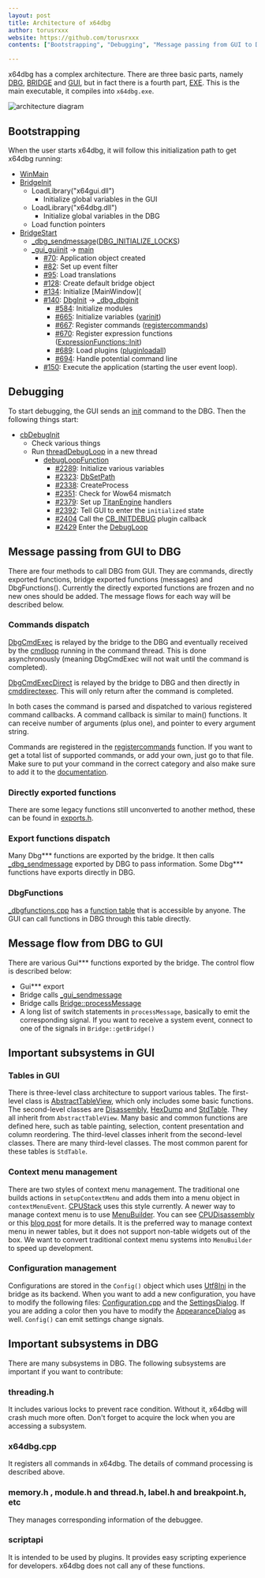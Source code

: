 ```yaml
---
layout: post
title: Architecture of x64dbg
author: torusrxxx
website: https://github.com/torusrxxx
contents: ["Bootstrapping", "Debugging", "Message passing from GUI to DBG", "Commands dispatch", "Directly exported functions", "Export functions dispatch", "DbgFunctions", "Message flow from DBG to GUI", "Important subsystems in GUI", "Tables in GUI", "Context menu management", "Configuration management", "Important subsystems in DBG", "threading.h", "x64dbg.cpp", "memory.h , module.h and thread.h, label.h and breakpoint.h, etc", "scriptapi"]

---
```


x64dbg has a complex architecture. There are three basic parts, namely [DBG](https://github.com/x64dbg/x64dbg/tree/7eecb558a02defe2739623117995ab78dc5c3c67/src/dbg), [BRIDGE](https://github.com/x64dbg/x64dbg/tree/7eecb558a02defe2739623117995ab78dc5c3c67/src/bridge) and [GUI](https://github.com/x64dbg/x64dbg/tree/7eecb558a02defe2739623117995ab78dc5c3c67/src/gui), but in fact there is a fourth part, [EXE](https://github.com/x64dbg/x64dbg/tree/7eecb558a02defe2739623117995ab78dc5c3c67/src/exe). This is the main executable, it compiles into `x64dbg.exe`.

![architecture diagram](https://i.imgur.com/DatgCBa.png)

## Bootstrapping

When the user starts x64dbg, it will follow this initialization path to get x64dbg running:

- [WinMain](https://github.com/x64dbg/x64dbg/blob/7eecb558a02defe2739623117995ab78dc5c3c67/src/exe/x64dbg_exe.cpp#L26)
- [BridgeInit](https://github.com/x64dbg/x64dbg/blob/7eecb558a02defe2739623117995ab78dc5c3c67/src/bridge/bridgemain.cpp#L45)
  - LoadLibrary("x64gui.dll")
    - Initialize global variables in the GUI
  - LoadLibrary("x64dbg.dll")
    - Initialize global variables in the DBG
  - Load function pointers
- [BridgeStart](https://github.com/x64dbg/x64dbg/blob/7eecb558a02defe2739623117995ab78dc5c3c67/src/bridge/bridgemain.cpp#L98)
  - [_dbg_sendmessage](https://github.com/x64dbg/x64dbg/blob/7eecb558a02defe2739623117995ab78dc5c3c67/src/dbg/_exports.cpp#L713)([DBG_INITIALIZE_LOCKS](https://github.com/x64dbg/x64dbg/blob/7eecb558a02defe2739623117995ab78dc5c3c67/src/dbg/_exports.cpp#L1212))
  - [_gui_guiinit](https://github.com/x64dbg/x64dbg/blob/7eecb558a02defe2739623117995ab78dc5c3c67/src/gui/Src/Bridge/Bridge.cpp#L678) -> [main](https://github.com/x64dbg/x64dbg/blob/7eecb558a02defe2739623117995ab78dc5c3c67/src/gui/Src/main.cpp#L67)
    - [#70](https://github.com/x64dbg/x64dbg/blob/7eecb558a02defe2739623117995ab78dc5c3c67/src/gui/Src/main.cpp#L70): Application object created
    - [#82](https://github.com/x64dbg/x64dbg/blob/7eecb558a02defe2739623117995ab78dc5c3c67/src/gui/Src/main.cpp#L82): Set up event filter
    - [#95](https://github.com/x64dbg/x64dbg/blob/7eecb558a02defe2739623117995ab78dc5c3c67/src/gui/Src/main.cpp#L95): Load translations
    - [#128](https://github.com/x64dbg/x64dbg/blob/7eecb558a02defe2739623117995ab78dc5c3c67/src/gui/Src/main.cpp#L128): Create default bridge object
    - [#134](https://github.com/x64dbg/x64dbg/blob/7eecb558a02defe2739623117995ab78dc5c3c67/src/gui/Src/main.cpp#L134): Initialize [MainWindow](
    - [#140](https://github.com/x64dbg/x64dbg/blob/7eecb558a02defe2739623117995ab78dc5c3c67/src/gui/Src/main.cpp#L140): [DbgInit]() -> [_dbg_dbginit](https://github.com/x64dbg/x64dbg/blob/7eecb558a02defe2739623117995ab78dc5c3c67/src/dbg/x64dbg.cpp#L582)
      - [#584](https://github.com/x64dbg/x64dbg/blob/7eecb558a02defe2739623117995ab78dc5c3c67/src/dbg/x64dbg.cpp#L584): Initialize modules
      - [#665](https://github.com/x64dbg/x64dbg/blob/7eecb558a02defe2739623117995ab78dc5c3c67/src/dbg/x64dbg.cpp#L665): Initialize variables ([varinit](https://github.com/x64dbg/x64dbg/blob/7eecb558a02defe2739623117995ab78dc5c3c67/src/dbg/variable.cpp#L60))
      - [#667](https://github.com/x64dbg/x64dbg/blob/7eecb558a02defe2739623117995ab78dc5c3c67/src/dbg/x64dbg.cpp#L667): Register commands ([registercommands](https://github.com/x64dbg/x64dbg/blob/7eecb558a02defe2739623117995ab78dc5c3c67/src/dbg/x64dbg.cpp#L80))
      - [#670](https://github.com/x64dbg/x64dbg/blob/7eecb558a02defe2739623117995ab78dc5c3c67/src/dbg/x64dbg.cpp#L670): Register expression functions ([ExpressionFunctions::Init](https://github.com/x64dbg/x64dbg/blob/7eecb558a02defe2739623117995ab78dc5c3c67/src/dbg/expressionfunctions.cpp#L41))
      - [#689](https://github.com/x64dbg/x64dbg/blob/7eecb558a02defe2739623117995ab78dc5c3c67/src/dbg/x64dbg.cpp#L689): Load plugins ([pluginloadall](https://github.com/x64dbg/x64dbg/blob/7eecb558a02defe2739623117995ab78dc5c3c67/src/dbg/plugin_loader.cpp#L361))
      - [#694](https://github.com/x64dbg/x64dbg/blob/7eecb558a02defe2739623117995ab78dc5c3c67/src/dbg/x64dbg.cpp#L694): Handle potential command line
    - [#150](https://github.com/x64dbg/x64dbg/blob/7eecb558a02defe2739623117995ab78dc5c3c67/src/gui/Src/main.cpp#L150): Execute the application (starting the user event loop). 

## Debugging

To start debugging, the GUI sends an [init](http://help.x64dbg.com/en/latest/commands/debug-control/InitDebug.html) command to the DBG. Then the following things start:

- [cbDebugInit](https://github.com/x64dbg/x64dbg/blob/7eecb558a02defe2739623117995ab78dc5c3c67/src/dbg/commands/cmd-debug-control.cpp#L26)
  - Check various things
  - Run [threadDebugLoop](https://github.com/x64dbg/x64dbg/blob/7eecb558a02defe2739623117995ab78dc5c3c67/src/dbg/debugger.cpp#L2484) in a new thread
    - [debugLoopFunction](https://github.com/x64dbg/x64dbg/blob/7eecb558a02defe2739623117995ab78dc5c3c67/src/dbg/debugger.cpp#L2292)
      - [#2289](https://github.com/x64dbg/x64dbg/blob/7eecb558a02defe2739623117995ab78dc5c3c67/src/dbg/debugger.cpp#L2298): Initialize various variables
      - [#2323](https://github.com/x64dbg/x64dbg/blob/7eecb558a02defe2739623117995ab78dc5c3c67/src/dbg/debugger.cpp#L2323): [DbSetPath](https://github.com/x64dbg/x64dbg/blob/7eecb558a02defe2739623117995ab78dc5c3c67/src/dbg/database.cpp#L268)
      - [#2338](https://github.com/x64dbg/x64dbg/blob/7eecb558a02defe2739623117995ab78dc5c3c67/src/dbg/debugger.cpp#L2338): CreateProcess
      - [#2351](https://github.com/x64dbg/x64dbg/blob/7eecb558a02defe2739623117995ab78dc5c3c67/src/dbg/debugger.cpp#L2351): Check for Wow64 mismatch
      - [#2379](https://github.com/x64dbg/x64dbg/blob/7eecb558a02defe2739623117995ab78dc5c3c67/src/dbg/debugger.cpp#L2379): Set up [TitanEngine](https://bitbucket.org/titanengineupdate/titanengine-update) handlers
      - [#2392](https://github.com/x64dbg/x64dbg/blob/7eecb558a02defe2739623117995ab78dc5c3c67/src/dbg/debugger.cpp#L2392): Tell GUI to enter the `initialized` state
      - [#2404](https://github.com/x64dbg/x64dbg/blob/7eecb558a02defe2739623117995ab78dc5c3c67/src/dbg/debugger.cpp#L2404) Call the [CB_INITDEBUG]() plugin callback
      - [#2429](https://github.com/x64dbg/x64dbg/blob/7eecb558a02defe2739623117995ab78dc5c3c67/src/dbg/debugger.cpp#L2429) Enter the [DebugLoop](https://bitbucket.org/titanengineupdate/titanengine-update/src/e089f4af41a461b69017db3750f79fbaed1008df/TitanEngine/TitanEngine.Debugger.DebugLoop.cpp?at=master&fileviewer=file-view-default#TitanEngine.Debugger.DebugLoop.cpp-17)

## Message passing from GUI to DBG

There are four methods to call DBG from GUI. They are commands, directly exported functions, bridge exported functions (messages) and DbgFunctions(). Currently the directly exported functions are frozen and no new ones should be added. The message flows for each way will be described below.

### Commands dispatch

[DbgCmdExec](https://github.com/x64dbg/x64dbg/blob/7eecb558a02defe2739623117995ab78dc5c3c67/src/bridge/bridgemain.cpp#L301) is relayed by the bridge to the DBG and eventually received by the [cmdloop](https://github.com/x64dbg/x64dbg/blob/7eecb558a02defe2739623117995ab78dc5c3c67/src/dbg/command.cpp#L222) running in the command thread. This is done asynchronously (meaning DbgCmdExec will not wait until the command is completed).

[DbgCmdExecDirect](https://github.com/x64dbg/x64dbg/blob/7eecb558a02defe2739623117995ab78dc5c3c67/src/bridge/bridgemain.cpp#L489) is relayed by the bridge to DBG and then directly in [cmddirectexec](https://github.com/x64dbg/x64dbg/blob/7eecb558a02defe2739623117995ab78dc5c3c67/src/dbg/command.cpp#L288). This will only return after the command is completed.

In both cases the command is parsed and dispatched to various registered command callbacks. A command callback is similar to main() functions. It can receive number of arguments (plus one), and pointer to every argument string.

Commands are registered in the [registercommands](https://github.com/x64dbg/x64dbg/blob/7eecb558a02defe2739623117995ab78dc5c3c67/src/dbg/x64dbg.cpp#L80) function. If you want to get a total list of supported commands, or add your own, just go to that file. Make sure to put your command in the correct category and also make sure to add it to the [documentation](https://github.com/x64dbg/docs).

### Directly exported functions

There are some legacy functions still unconverted to another method, these can be found in [exports.h](https://github.com/x64dbg/x64dbg/blob/7eecb558a02defe2739623117995ab78dc5c3c67/src/dbg/_exports.h).

### Export functions dispatch

Many Dbg\*\*\* functions are exported by the bridge. It then calls [_dbg_sendmessage](https://github.com/x64dbg/x64dbg/blob/7eecb558a02defe2739623117995ab78dc5c3c67/src/dbg/_exports.cpp#L713) exported by DBG to pass information. Some Dbg\*\*\* functions have exports directly in DBG.

### DbgFunctions

[_dbgfunctions.cpp](https://github.com/x64dbg/x64dbg/blob/7eecb558a02defe2739623117995ab78dc5c3c67/src/dbg/_dbgfunctions.cpp) has a [function table](https://github.com/x64dbg/x64dbg/blob/7eecb558a02defe2739623117995ab78dc5c3c67/src/dbg/_dbgfunctions.h#L153) that is accessible by anyone. The GUI can call functions in DBG through this table directly.

## Message flow from DBG to GUI

There are various Gui\*\*\* functions exported by the bridge. The control flow is described below:

- Gui\*\*\* export
- Bridge calls [_gui_sendmessage](https://github.com/x64dbg/x64dbg/blob/7eecb558a02defe2739623117995ab78dc5c3c67/src/gui/Src/Bridge/Bridge.cpp#L683)
- Bridge calls [Bridge::processMessage](https://github.com/x64dbg/x64dbg/blob/7eecb558a02defe2739623117995ab78dc5c3c67/src/gui/Src/Bridge/Bridge.cpp#L81)
- A long list of switch statements in `processMessage`, basically to emit the corresponding signal. If you want to receive a system event, connect to one of the signals in `Bridge::getBridge()`

## Important subsystems in GUI

### Tables in GUI

There is three-level class architecture to support various tables. The first-level class is [AbstractTableView](https://github.com/x64dbg/x64dbg/blob/7eecb558a02defe2739623117995ab78dc5c3c67/src/gui/Src/BasicView/AbstractTableView.cpp), which only includes some basic functions. The second-level classes are [Disassembly](https://github.com/x64dbg/x64dbg/blob/7eecb558a02defe2739623117995ab78dc5c3c67/src/gui/Src/BasicView/Disassembly.cpp), [HexDump](https://github.com/x64dbg/x64dbg/blob/7eecb558a02defe2739623117995ab78dc5c3c67/src/gui/Src/BasicView/HexDump.cpp) and [StdTable](https://github.com/x64dbg/x64dbg/blob/7eecb558a02defe2739623117995ab78dc5c3c67/src/gui/Src/BasicView/StdTable.cpp). They all inherit from `AbstractTableView`. Many basic and common functions are defined here, such as table painting, selection, content presentation and column reordering. The third-level classes inherit from the second-level classes. There are many third-level classes. The most common parent for these tables is `StdTable`.

### Context menu management

There are two styles of context menu management. The traditional one builds actions in `setupContextMenu` and adds them into a menu object in `contextMenuEvent`. [CPUStack](https://github.com/x64dbg/x64dbg/blob/7eecb558a02defe2739623117995ab78dc5c3c67/src/gui/Src/Gui/CPUStack.cpp) uses this style currently. A newer way to manage context menu is to use [MenuBuilder](https://github.com/x64dbg/x64dbg/blob/7eecb558a02defe2739623117995ab78dc5c3c67/src/gui/Src/Utils/MenuBuilder.h). You can see [CPUDisassembly](https://github.com/x64dbg/x64dbg/blob/7eecb558a02defe2739623117995ab78dc5c3c67/src/gui/Src/Gui/CPUDisassembly.cpp) or this [blog post](http://mrexodia.cf/x64dbg/2016/02/03/Dynamic-menu-builder) for more details. It is the preferred way to manage context menu in newer tables, but it does not support non-table widgets out of the box. We want to convert traditional context menu systems into `MenuBuilder` to speed up development.

### Configuration management

Configurations are stored in the `Config()` object which uses [Utf8Ini](https://github.com/mrexodia/Utf8Ini) in the bridge as its backend. When you want to add a new configuration, you have to modify the following files: [Configuration.cpp](https://github.com/x64dbg/x64dbg/blob/7eecb558a02defe2739623117995ab78dc5c3c67/src/gui/Src/Utils/Configuration.cpp) and the [SettingsDialog](https://github.com/x64dbg/x64dbg/blob/7eecb558a02defe2739623117995ab78dc5c3c67/src/gui/Src/Gui/SettingsDialog.cpp). If you are adding a color then you have to modify the [AppearanceDialog](https://github.com/x64dbg/x64dbg/blob/7eecb558a02defe2739623117995ab78dc5c3c67/src/gui/Src/Gui/AppearanceDialog.cpp) as well. `Config()` can emit settings change signals.

## Important subsystems in DBG

There are many subsystems in DBG. The following subsystems are important if you want to contribute:

### threading.h

It includes various locks to prevent race condition. Without it, x64dbg will crash much more often. Don't forget to acquire the lock when you are accessing a subsystem.

### x64dbg.cpp

It registers all commands in x64dbg. The details of command processing is described above.

### memory.h , module.h and thread.h, label.h and breakpoint.h, etc

They manages corresponding information of the debuggee.

### scriptapi

It is intended to be used by plugins. It provides easy scripting experience for developers. x64dbg does not call any of these functions.
